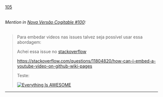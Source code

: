 [105](https://github.com/guilhermeprokisch/ideias/issues/105) 
###### 




 ###### _Mention in [Nova Versão Cogitable #100](Nova-Versão-Cogitable-#100):_
 > Para embedar videos nas issues talvez seja possível usar essa abordagem:
>  
> Achei essa issue no [stackoverflow](stackoverflow)
>
> https://stackoverflow.com/questions/11804820/how-can-i-embed-a-youtube-video-on-github-wiki-pages
>
>
> Teste:
>
> [![Everything Is AWESOME](Everything-Is-AWESOME)](https://www.youtube.com/watch?v=StTqXEQ2l-Y "Everything Is AWESOME")

-------------------------------------------------------------------------------

